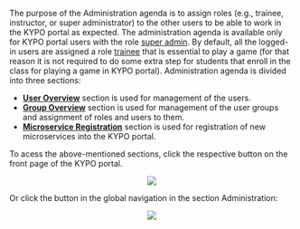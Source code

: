 The purpose of the Administration agenda is to assign roles (e.g., trainee, instructor, or super administrator) to the other users to be able to work in the KYPO portal as expected. The administration agenda is available only for KYPO portal users with the role [super admin](../../operation-guide/users-and-groups/roles/#how-the-roles-are-used). By default, all the logged-in users are assigned a role [trainee](../../operation-guide/users-and-groups/roles/#how-the-roles-are-used) that is essential to play a game (for that reason it is not required to do some extra step for students that enroll in the class for playing a game in KYPO portal).
Administration agenda is divided into three sections: 

* **[User Overview](./users.md)** section is used for management of the users. 
* **[Group Overview](./groups.md)** section is used for management of the user groups and assignment of roles and users to them.
* **[Microservice Registration](microservices.md)** section is used for registration of new microservices into the KYPO portal. 

To acess the above-mentioned sections, click the respective button on the front page of the KYPO portal.

<p align="center">
  <img src="../../../img/user-guide/administration-agenda/administration-agenda.png">
</p>


Or click the button in the global navigation in the section Administration:

<p align="center">
  <img src="../../../img/user-guide/administration-agenda/administration-left-panel.png">
</p>

